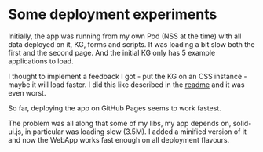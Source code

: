 # Some deployment experiments

Initially, the app was running from my own Pod (NSS at the time) with all data deployed on it, KG, forms and scripts.
It was loading a bit slow both the first and the second page. And the initial KG only has 5 example applications to load.

I thought to implement a feedback I got - put the KG on an CSS instance - maybe it will load faster.
I did this like described in the [readme](https://github.com/timea-solid/SolidHelloWorlds/blob/master/README.md#run-as-a-distributed-system) and it was even worst.

So far, deploying the app on GitHub Pages seems to work fastest. 

The problem was all along that some of my libs, my app depends on, solid-ui.js, in particular was loading slow (3.5M). I added a minified version of it and now the WebApp works fast enough on all deployment flavours. 
